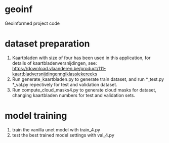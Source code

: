 # geoinf
Geoinformed project code

# dataset preparation
1. Kaartbladen with size of four has been used in this application, for details of kaartbladenversnijdingen, see: https://download.vlaanderen.be/product/111-kaartbladversnijdingenngiklassiekereeks
2. Run generate_kaartbladen.py to generate train dataset, and run *_test.py *_val.py repectively for test and validation dataset.
3. Run compute_cloud_masks4.py to generate cloud masks for dataset, changing kaartbladen numbers for test and validation sets.

# model training
1. train the vanilla unet model with train_4.py
2. test the best trained model settings with val_4.py
